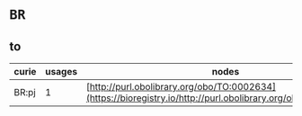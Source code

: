 # `BR`

## to

| curie   |   usages | nodes                                                                                                         |
|---------|----------|---------------------------------------------------------------------------------------------------------------|
| BR:pj   |        1 | [http://purl.obolibrary.org/obo/TO:0002634](https://bioregistry.io/http://purl.obolibrary.org/obo/TO:0002634) |
